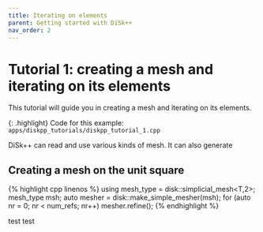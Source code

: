 ```yaml
---
title: Iterating on elements
parent: Getting started with DiSk++
nav_order: 2
---
```



# Tutorial 1: creating a mesh and iterating on its elements

This tutorial will guide you in creating a mesh and iterating on its elements.

{: .highlight}
Code for this example: `apps/diskpp_tutorials/diskpp_tutorial_1.cpp`

DiSk++ can read and use various kinds of mesh. It can also generate 

## Creating a mesh on the unit square

{% highlight cpp linenos %}
using mesh_type = disk::simplicial_mesh<T,2>;
mesh_type msh;
auto mesher = disk::make_simple_mesher(msh);
for (auto nr = 0; nr < num_refs; nr++)
mesher.refine();
{% endhighlight %}

test test